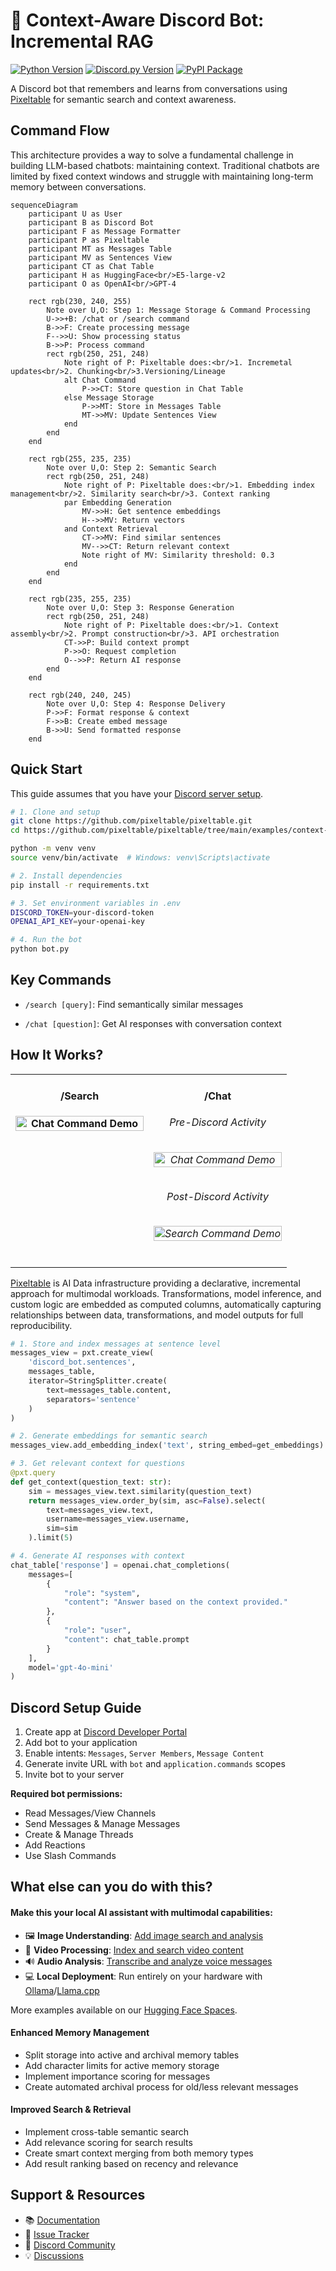# 🤖 Context-Aware Discord Bot: Incremental RAG
[![Python Version](https://img.shields.io/badge/python-3.9%2B-blue.svg)](https://www.python.org/downloads/) [![Discord.py Version](https://img.shields.io/badge/discord.py-2.0%2B-blue.svg)](https://github.com/Rapptz/discord.py) [![PyPI Package](https://img.shields.io/pypi/v/pixeltable?color=4D148C)](https://pypi.org/project/pixeltable/)

A Discord bot that remembers and learns from conversations using [Pixeltable](https://github.com/pixeltable/pixeltable) for semantic search and context awareness.

## Command Flow
This architecture provides a way to solve a fundamental challenge in building LLM-based chatbots: maintaining context. Traditional chatbots are limited by fixed context windows and struggle with maintaining long-term memory between conversations. 

```mermaid
sequenceDiagram
    participant U as User
    participant B as Discord Bot
    participant F as Message Formatter
    participant P as Pixeltable
    participant MT as Messages Table
    participant MV as Sentences View
    participant CT as Chat Table
    participant H as HuggingFace<br/>E5-large-v2
    participant O as OpenAI<br/>GPT-4

    rect rgb(230, 240, 255)
        Note over U,O: Step 1: Message Storage & Command Processing
        U->>+B: /chat or /search command
        B->>F: Create processing message
        F-->>U: Show processing status
        B->>P: Process command
        rect rgb(250, 251, 248)
            Note right of P: Pixeltable does:<br/>1. Incremetal updates<br/>2. Chunking<br/>3.Versioning/Lineage
            alt Chat Command
                P->>CT: Store question in Chat Table
            else Message Storage
                P->>MT: Store in Messages Table
                MT->>MV: Update Sentences View
            end
        end
    end

    rect rgb(255, 235, 235)
        Note over U,O: Step 2: Semantic Search
        rect rgb(250, 251, 248)
            Note right of P: Pixeltable does:<br/>1. Embedding index management<br/>2. Similarity search<br/>3. Context ranking
            par Embedding Generation
                MV->>H: Get sentence embeddings
                H-->>MV: Return vectors
            and Context Retrieval
                CT->>MV: Find similar sentences
                MV-->>CT: Return relevant context
                Note right of MV: Similarity threshold: 0.3
            end
        end
    end

    rect rgb(235, 255, 235)
        Note over U,O: Step 3: Response Generation
        rect rgb(250, 251, 248)
            Note right of P: Pixeltable does:<br/>1. Context assembly<br/>2. Prompt construction<br/>3. API orchestration
            CT->>P: Build context prompt
            P->>O: Request completion
            O-->>P: Return AI response
        end
    end

    rect rgb(240, 240, 245)
        Note over U,O: Step 4: Response Delivery
        P->>F: Format response & context
        F->>B: Create embed message
        B->>U: Send formatted response
    end
```

## Quick Start

This guide assumes that you have your [Discord server setup](https://github.com/pixeltable/pixeltable/tree/main/examples/context-aware-discord-bot#-discord-setup-guide).

```bash
# 1. Clone and setup
git clone https://github.com/pixeltable/pixeltable.git
cd https://github.com/pixeltable/pixeltable/tree/main/examples/context-aware-discord-bot

python -m venv venv
source venv/bin/activate  # Windows: venv\Scripts\activate

# 2. Install dependencies
pip install -r requirements.txt

# 3. Set environment variables in .env
DISCORD_TOKEN=your-discord-token
OPENAI_API_KEY=your-openai-key

# 4. Run the bot
python bot.py
```
## Key Commands

- `/search [query]`: Find semantically similar messages

- `/chat [question]`: Get AI responses with conversation context

## How It Works?

<div align="center">
  <table>
    <tr>
      <td align="center" width="50%" style="vertical-align: top;">
        <h4>/Search<h4>
        <img src="images/search-command.png" alt="Chat Command Demo" width="100%"/>
        <br>
      </td>
      <td align="center" width="50%" style="vertical-align: top;">
        <h4>/Chat<h4>
        <h6>Pre-Discord Activity<h6>
        <img src="images/initial-discussion.png" alt="Chat Command Demo" width="100%"/>
        <h6>Post-Discord Activity<h6>
        <img src="images/after-discussion.png" alt="Search Command Demo" width="100%"/>
        <br>
      </td>
    </tr>
  </table>
</div>

[Pixeltable](https://github.com/pixeltable/pixeltable) is AI Data infrastructure providing a declarative, incremental approach for multimodal workloads. Transformations, model inference, and custom logic are embedded as computed columns, automatically capturing relationships between data, transformations, and model outputs for full reproducibility.

```python
# 1. Store and index messages at sentence level
messages_view = pxt.create_view(
    'discord_bot.sentences',
    messages_table,
    iterator=StringSplitter.create(
        text=messages_table.content,
        separators='sentence'
    )
)

# 2. Generate embeddings for semantic search
messages_view.add_embedding_index('text', string_embed=get_embeddings)

# 3. Get relevant context for questions
@pxt.query
def get_context(question_text: str):
    sim = messages_view.text.similarity(question_text)
    return messages_view.order_by(sim, asc=False).select(
        text=messages_view.text,
        username=messages_view.username,
        sim=sim
    ).limit(5)

# 4. Generate AI responses with context
chat_table['response'] = openai.chat_completions(
    messages=[
        {
            "role": "system",
            "content": "Answer based on the context provided."
        },
        {
            "role": "user",
            "content": chat_table.prompt
        }
    ],
    model='gpt-4o-mini'
)
```

## Discord Setup Guide

1. Create app at [Discord Developer Portal](https://discord.com/developers/applications)
2. Add bot to your application
3. Enable intents: `Messages`, `Server Members`, `Message Content`
4. Generate invite URL with `bot` and `application.commands` scopes
5. Invite bot to your server

**Required bot permissions:**
- Read Messages/View Channels
- Send Messages & Manage Messages
- Create & Manage Threads
- Add Reactions
- Use Slash Commands

## What else can you do with this?

#### Make this your local AI assistant with multimodal capabilities:

- 🖼️ **Image Understanding**: [Add image search and analysis](https://github.com/pixeltable/pixeltable/tree/main/examples/text-and-image-similarity-search-nextjs-fastapi)
- 🎥 **Video Processing**: [Index and search video content](https://huggingface.co/spaces/Pixeltable/Call-Analysis-AI-Tool)
- 🔊 **Audio Analysis**: [Transcribe and analyze voice messages](https://docs.pixeltable.com/docs/transcribing-and-indexing-audio-and-video)
- 💻 **Local Deployment**: Run entirely on your hardware with [Ollama](https://docs.pixeltable.com/docs/working-with-ollama)/[Llama.cpp](https://docs.pixeltable.com/docs/working-with-llamacpp)

More examples available on our [Hugging Face Spaces](https://huggingface.co/Pixeltable).

#### Enhanced Memory Management

- Split storage into active and archival memory tables
- Add character limits for active memory storage
- Implement importance scoring for messages
- Create automated archival process for old/less relevant messages

#### Improved Search & Retrieval

- Implement cross-table semantic search
- Add relevance scoring for search results
- Create smart context merging from both memory types
- Add result ranking based on recency and relevance

## Support & Resources

- 📚 [Documentation](https://docs.pixeltable.com/)
- 🐛 [Issue Tracker](https://github.com/pixeltable/pixeltable/issues)
- 💬 [Discord Community](https://discord.gg/6MnmFYZJ9N)
- 💡 [Discussions](https://github.com/orgs/pixeltable/discussions)
